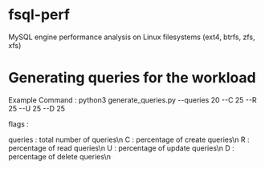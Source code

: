 # fsql-perf
MySQL engine performance analysis on Linux filesystems (ext4, btrfs, zfs, xfs)

# Generating queries for the workload
Example Command : python3 generate_queries.py --queries 20 --C 25 --R 25 --U 25 --D 25

flags :

queries : total number of queries\n
C : percentage of create queries\n
R : percentage of read queries\n
U : percentage of update queries\n
D : percentage of delete queries\n

